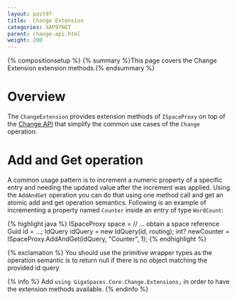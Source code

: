 ```yaml
---
layout: post97
title:  Change Extension
categories: XAP97NET
parent: change-api.html
weight: 200
---
```


{% compositionsetup %}
{% summary %}This page covers the Change Extension extension methods.{% endsummary %}

# Overview

The `ChangeExtension` provides extension methods of `ISpaceProxy` on top of the [Change API](./change-api.html) that simplify the common use cases of the `Change` operation.

# Add and Get operation

A common usage pattern is to increment a numeric property of a specific entry and needing the updated value after the increment was applied.
Using the `AddAndGet` operation you can do that using one method call and get an atomic add and get operation semantics.
Following is an example of incrementing a property named `Counter` inside an entry of type `WordCount`:

{% highlight java %}
ISpaceProxy space = // ... obtain a space reference
Guid id = ...;
IdQuery<WordCount> idQuery = new IdQuery<WordCount>(id, routing);
int? newCounter = ISpaceProxy.AddAndGet(idQuery, "Counter", 1);
{% endhighlight %}

{% exclamation %} You should use the primitive wrapper types as the operation semantic is to return null if there is no object matching the provided id query

{% info %}
Add `using GigaSpaces.Core.Change.Extensions;` in order to have the extension methods available.
{% endinfo %}

